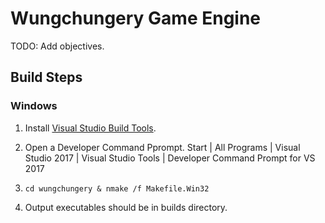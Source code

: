 Wungchungery Game Engine
========================

TODO: Add objectives.


Build Steps
-----------

### Windows

1) Install [Visual Studio Build Tools][1].
2) Open a Developer Command Pprompt.
    Start 
        | All Programs 
                | Visual Studio 2017 
                            | Visual Studio Tools 
                                        | Developer Command Prompt for VS 2017
                                        
3) `cd wungchungery & nmake /f Makefile.Win32`
4) Output executables should be in builds directory.


[1]: https://www.visualstudio.com/downloads/#build-tools-for-visual-studio-2017
